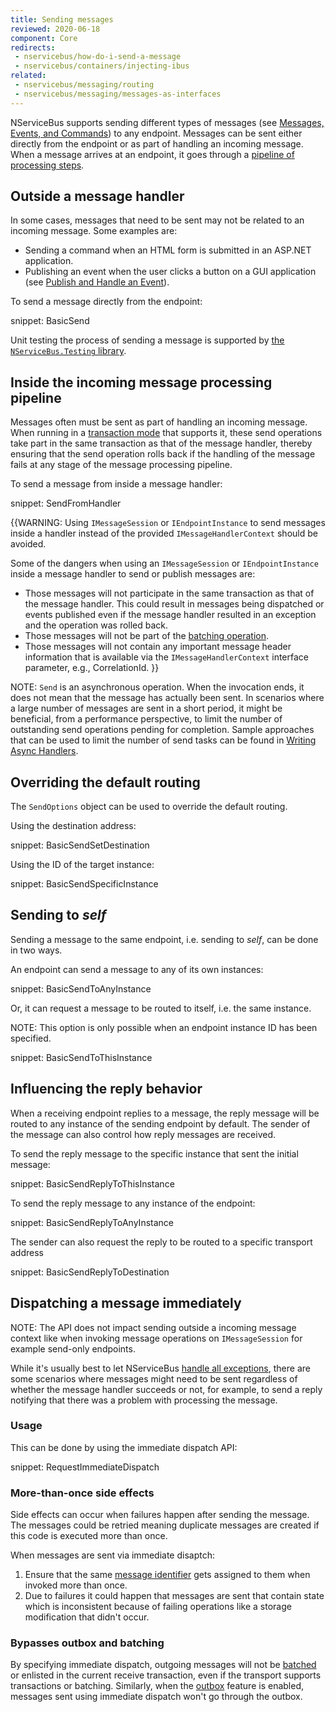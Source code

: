 ```yaml
---
title: Sending messages
reviewed: 2020-06-18
component: Core
redirects:
 - nservicebus/how-do-i-send-a-message
 - nservicebus/containers/injecting-ibus
related:
 - nservicebus/messaging/routing
 - nservicebus/messaging/messages-as-interfaces
---
```


NServiceBus supports sending different types of messages (see [Messages, Events, and Commands](messages-events-commands.md)) to any endpoint. Messages can be sent either directly from the endpoint or as part of handling an incoming message. When a message arrives at an endpoint, it goes through a [pipeline of processing steps](/nservicebus/pipeline/).

## Outside a message handler

In some cases, messages that need to be sent may not be related to an incoming message. Some examples are:

* Sending a command when an HTML form is submitted in an ASP.NET application.
* Publishing an event when the user clicks a button on a GUI application (see [Publish and Handle an Event](publish-subscribe/publish-handle-event.md)).

To send a message directly from the endpoint:

snippet: BasicSend

Unit testing the process of sending a message is supported by [the `NServiceBus.Testing` library](/nservicebus/testing/#testing-message-session-operations).

## Inside the incoming message processing pipeline

Messages often must be sent as part of handling an incoming message. When running in a [transaction mode](/transports/transactions.md) that supports it, these send operations take part in the same transaction as that of the message handler, thereby ensuring that the send operation rolls back if the handling of the message fails at any stage of the message processing pipeline.

To send a message from inside a message handler:

snippet: SendFromHandler

{{WARNING: Using `IMessageSession` or `IEndpointInstance` to send messages inside a handler instead of the provided `IMessageHandlerContext` should be avoided.

Some of the dangers when using an `IMessageSession` or `IEndpointInstance` inside a message handler to send or publish messages are:

 * Those messages will not participate in the same transaction as that of the message handler. This could result in messages being dispatched or events published even if the message handler resulted in an exception and the operation was rolled back.
 * Those messages will not be part of the [batching operation](/nservicebus/messaging/batched-dispatch.md).
 * Those messages will not contain any important message header information that is available via the `IMessageHandlerContext` interface parameter, e.g., CorrelationId.
}}

NOTE: `Send` is an asynchronous operation. When the invocation ends, it does not mean that the message has actually been sent. In scenarios where a large number of messages are sent in a short period, it might be beneficial, from a performance perspective, to limit the number of outstanding send operations pending for completion. Sample approaches that can be used to limit the number of send tasks can be found in [Writing Async Handlers](/nservicebus/handlers/async-handlers.md#concurrency-large-amount-of-concurrent-message-operations).

## Overriding the default routing

The `SendOptions` object can be used to override the default routing.

Using the destination address:

snippet: BasicSendSetDestination

Using the ID of the target instance:

snippet: BasicSendSpecificInstance

## Sending to *self*

Sending a message to the same endpoint, i.e. sending to *self*, can be done in two ways.

An endpoint can send a message to any of its own instances:

snippet: BasicSendToAnyInstance

Or, it can request a message to be routed to itself, i.e. the same instance.

NOTE: This option is only possible when an endpoint instance ID has been specified.

snippet: BasicSendToThisInstance

## Influencing the reply behavior

When a receiving endpoint replies to a message, the reply message will be routed to any instance of the sending endpoint by default. The sender of the message can also control how reply messages are received. 

To send the reply message to the specific instance that sent the initial message:

snippet: BasicSendReplyToThisInstance

To send the reply message to any instance of the endpoint:

snippet: BasicSendReplyToAnyInstance

The sender can also request the reply to be routed to a specific transport address

snippet: BasicSendReplyToDestination

## Dispatching a message immediately

NOTE: The API does not impact sending outside a incoming message context like when invoking message operations on `IMessageSession` for example send-only endpoints.

While it's usually best to let NServiceBus [handle all exceptions](/nservicebus/recoverability/), there are some scenarios where messages might need to be sent regardless of whether the message handler succeeds or not, for example, to send a reply notifying that there was a problem with processing the message.

### Usage

This can be done by using the immediate dispatch API:

snippet: RequestImmediateDispatch

### More-than-once side effects

Side effects can occur when failures happen after sending the message. The messages could be retried meaning duplicate messages are created if this code is executed more than once.

When messages are sent via immediate disaptch:

1. Ensure that the same [message identifier](/nservicebus/messaging/message-identity.md) gets assigned to them when invoked more than once.
2. Due to failures it could happen that messages are sent that contain state which is inconsistent because of failing operations like a storage modification that didn't occur.

### Bypasses outbox and batching

By specifying immediate dispatch, outgoing messages will not be [batched](/nservicebus/messaging/batched-dispatch.md) or enlisted in the current receive transaction, even if the transport supports transactions or batching. Similarly, when the [outbox](/nservicebus/outbox/) feature is enabled, messages sent using immediate dispatch won't go through the outbox.
